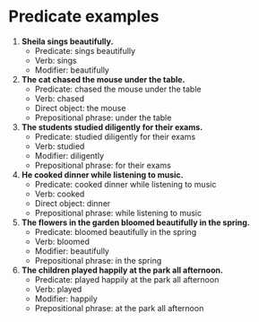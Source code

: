 # Predicate examples

1. **Sheila sings beautifully.**
    - Predicate: sings beautifully
    - Verb: sings
    - Modifier: beautifully
2. **The cat chased the mouse under the table.**
    - Predicate: chased the mouse under the table
    - Verb: chased
    - Direct object: the mouse
    - Prepositional phrase: under the table
3. **The students studied diligently for their exams.**
    - Predicate: studied diligently for their exams
    - Verb: studied
    - Modifier: diligently
    - Prepositional phrase: for their exams
4. **He cooked dinner while listening to music.**
    - Predicate: cooked dinner while listening to music
    - Verb: cooked
    - Direct object: dinner
    - Prepositional phrase: while listening to music
5. **The flowers in the garden bloomed beautifully in the spring.**
    - Predicate: bloomed beautifully in the spring
    - Verb: bloomed
    - Modifier: beautifully
    - Prepositional phrase: in the spring
6. **The children played happily at the park all afternoon.**
    - Predicate: played happily at the park all afternoon
    - Verb: played
    - Modifier: happily
    - Prepositional phrase: at the park all afternoon